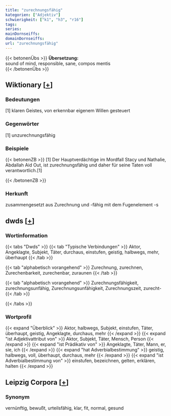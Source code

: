 ```yaml
---
title: "zurechnungsfähig"
kategorien: ["Adjektiv"]
schwierigkeit: ["k1", "h3", "r16"]
tags:
series:
mainDornseiffs:
domainDornseiffs:
url: "zurechnungsfähig"
---
```


{{< betonenÜbs >}}
**Übersetzung:**  
sound of mind, responsible, sane, compos mentis  
{{< /betonenÜbs >}}

## Wiktionary [[+](https://de.wiktionary.org/wiki/zurechnungsfähig)]

### Bedeutungen
[1] klaren Geistes, von erkennbar eigenem Willen gesteuert  

### Gegenwörter
[1] unzurechnungsfähig  

### Beispiele
{{< betonenZB >}}
[1] Der Hauptverdächtige im Mordfall Stacy und Nathalie, Abdallah Aid Out, ist zurechnungsfähig und daher für seine Taten voll verantwortlich.[1]  

{{< /betonenZB >}}
### Herkunft
zusammengesetzt aus Zurechnung und -fähig mit dem Fugenelement -s  



## dwds [[+](https://www.dwds.de/wb/zurechnungsfähig)]

### Wortinformation
{{< tabs "Dwds" >}}
{{< tab "Typische Verbindungen" >}}
Aktor, Angeklagte, Subjekt, Täter, durchaus, einstufen, geistig, halbwegs, mehr, überhaupt
{{< /tab >}}

{{< tab "alphabetisch vorangehend" >}}
Zurechnung, zurechnen, Zurechenbarkeit, zurechenbar, zuraunen
{{< /tab >}}

{{< tab "alphabetisch vorangehend" >}}
Zurechnungsfähigkeit, zurechnungsunfähig, Zurechnungsunfähigkeit, Zurechnungszeit, zurecht-
{{< /tab >}}

{{< /tabs >}}

### Wortprofil
{{< expand "Überblick" >}} Aktor, halbwegs, Subjekt, einstufen, Täter, überhaupt, geistig, Angeklagte, durchaus, mehr {{< /expand >}}
{{< expand "ist Adjektivattribut von" >}} Aktor, Subjekt, Täter, Mensch, Person {{< /expand >}}
{{< expand "ist Prädikativ von" >}} Angeklagte, Täter, Mann, er, sie, ich {{< /expand >}}
{{< expand "hat Adverbialbestimmung" >}} geistig, halbwegs, voll, überhaupt, durchaus, mehr {{< /expand >}}
{{< expand "ist Adverbialbestimmung von" >}} einstufen, bezeichnen, gelten, erklären, halten {{< /expand >}}

## Leipzig Corpora [[+](https://corpora.uni-leipzig.de/en/res?word=zurechnungsfähig&corpusId=deu_newscrawl-public_2018)]


### Synonym
vernünftig, bewußt, urteilsfähig, klar, fit, normal, gesund

